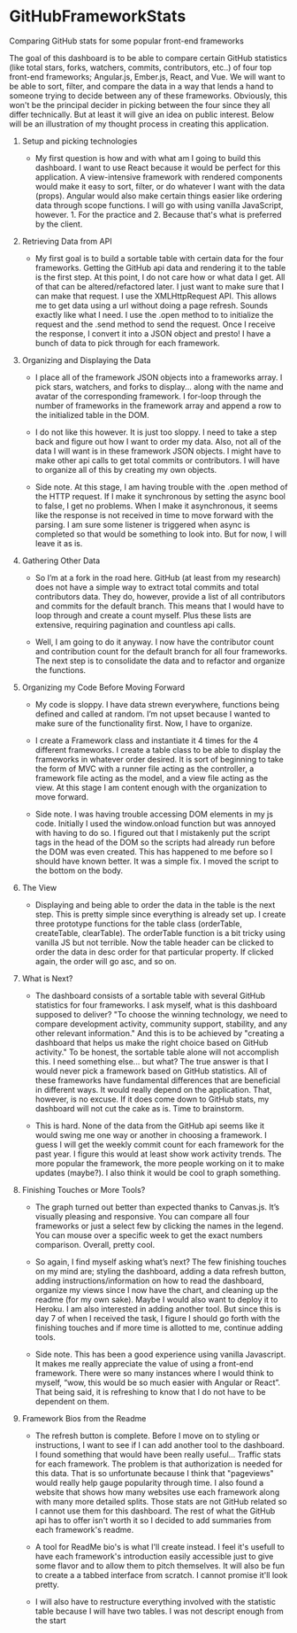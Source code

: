 # GitHubFrameworkStats
Comparing GitHub stats for some popular front-end frameworks

The goal of this dashboard is to be able to compare certain GitHub statistics (like total stars, forks, watchers, commits, contributors, etc..) of four top front-end frameworks; Angular.js, Ember.js, React, and Vue. We will want to be able to sort, filter, and compare the data in a way that lends a hand to someone trying to decide between any of these frameworks. Obviously, this won't be the principal decider in picking between the four since they all differ technically. But at least it will give an idea on public interest. Below will be an illustration of my thought process in creating this application.

1. Setup and picking technologies

    - My first question is how and with what am I going to build this dashboard. I want to use React because it would be perfect for this application. A view-intensive framework with rendered components would make it easy to sort, filter, or do whatever I want with the data (props). Angular would also make certain things easier like ordering data through scope functions. I will go with using vanilla JavaScript, however. 1. For the practice and 2. Because that's what is preferred by the client.

2. Retrieving Data from API

    - My first goal is to build a sortable table with certain data for the four frameworks. Getting the GitHub api data and rendering it to the table is the first step. At this point, I do not care how or what data I get. All of that can be altered/refactored later. I just want to make sure that I can make that request. I use the XMLHttpRequest API. This allows me to get data using a url without doing a page refresh. Sounds exactly like what I need. I use the .open method to to initialize the request and the .send method to send the request. Once I receive the response, I convert it into a JSON object and presto! I have a bunch of data to pick through for each framework.

3. Organizing and Displaying the Data

    - I place all of the framework JSON objects into a frameworks array. I pick stars, watchers, and forks to display... along with the name and avatar of the corresponding framework. I for-loop through the number of frameworks in the framework array and append a row to the initialized table in the DOM.

    - I do not like this however. It is  just too sloppy. I need to take a step back and figure out how I want to order my data. Also, not all of the data I will want is in these framework JSON objects. I might have to make other api calls to get total commits or contributors. I will have to organize all of this by creating my own objects.

    - Side note. At this stage, I am having trouble with the .open method of the HTTP request. If I make it synchronous by setting the async bool to false, I get no problems. When I make it asynchronous, it seems like the response is not received in time to move forward with the parsing. I am sure some listener is triggered when async is completed so that would be something to look into. But for now, I will leave it as is.

4. Gathering Other Data

    - So I’m at a fork in the road here. GitHub (at least from my research) does not have a simple way to extract total commits and total contributors data. They do, however, provide a list of all contributors and commits for the default branch. This means that I would have to loop through and create a count myself. Plus these lists are extensive, requiring pagination and countless api calls.

    - Well, I am going to do it anyway. I now have the contributor count and contribution count for the default branch for all four frameworks. The next step is to consolidate the data and to refactor and organize the functions.

5. Organizing my Code Before Moving Forward

    - My code is sloppy. I have data strewn everywhere, functions being defined and called at random. I’m not upset because I wanted to make sure of the functionality first. Now, I have to organize.

    - I create a Framework class and instantiate it 4 times for the 4 different frameworks. I create a table class to be able to display the frameworks in whatever order desired. It is sort of beginning to take the form of MVC with a runner file acting as the controller, a framework file acting as the model, and a view file acting as the view. At this stage I am content enough with the organization to move forward.

    - Side note. I was having trouble accessing DOM elements in my js code. Initially I used the window.onload function but was annoyed with having to do so. I figured out that I mistakenly put the script tags in the head of the DOM so the scripts had already run before the DOM was even created. This has happened to me before so I should have known better. It was a simple fix. I moved the script to the bottom on the body.

6. The View

    - Displaying and being able to order the data in the table is the next step. This is pretty simple since everything is already set up. I create three prototype functions for the table class (orderTable, createTable, clearTable). The orderTable function is a bit tricky using vanilla JS but not terrible. Now the table header can be clicked to order the data in desc order for that particular property. If clicked again, the order will go asc, and so on.

7. What is Next?

    - The dashboard consists of a sortable table with several GitHub statistics for four frameworks. I ask myself, what is this dashboard supposed to deliver? "To choose the winning technology, we need to compare development activity, community support, stability, and any other relevant information." And this is to be achieved by "creating a dashboard that helps us make the right choice based on GitHub activity." To be honest, the sortable table alone will not accomplish this. I need something else... but what? The true answer is that I would never pick a framework based on GitHub statistics. All of these frameworks have fundamental differences that are beneficial in different ways. It would really depend on the application. That, however, is no excuse. If it does come down to GitHub stats, my dashboard will not cut the cake as is. Time to brainstorm.

    - This is hard. None of the data from the GitHub api seems like it would swing me one way or another in choosing a framework. I guess I will get the weekly commit count for each framework for the past year. I figure this would at least show work activity trends. The more popular the framework, the more people working on it to make updates (maybe?). I also think it would be cool to graph something.

8. Finishing Touches or More Tools?

    - The graph turned out better than expected thanks to Canvas.js. It’s visually pleasing and responsive. You can compare all four frameworks or just a select few by clicking the names in the legend. You can mouse over a specific week to get the exact numbers comparison. Overall, pretty cool.

    - So again, I find myself asking what’s next? The few finishing touches on my mind are; styling the dashboard, adding a data refresh button, adding instructions/information on how to read the dashboard, organize my views since I now have the chart, and cleaning up the readme (for my own sake). Maybe I would also want to deploy it to Heroku. I am also interested in adding another tool. But since this is day 7 of when I received the task, I figure I should go forth with the finishing touches and if more time is allotted to me, continue adding tools.

    - Side note. This has been a good experience using vanilla Javascript. It makes me really appreciate the value of using a front-end framework. There were so many instances where I would think to myself, “wow, this would be so much easier with Angular or React”. That being said, it is refreshing to know that I do not have to be dependent on them.

9. Framework Bios from the Readme

    - The refresh button is complete. Before I move on to styling or instructions, I want to see if I can add another tool to the dashboard. I found something that would have been really useful... Traffic stats for each framework. The problem is that authorization is needed for this data. That is so unfortunate because I think that "pageviews" would really help gauge popularity through time. I also found a website that shows how many websites use each framework along with many more detailed splits. Those stats are not GitHub related so I cannot use them for this dashboard. The rest of what the GitHub api has to offer isn't worth it so I decided to add summaries from each framework's readme.

    - A tool for ReadMe bio's is what I'll create instead. I feel it's usefull to have each framework's introduction easily accessible just to give some flavor and to allow them to pitch themselves. It will also be fun to create a a tabbed interface from scratch. I cannot promise it'll look pretty.

    - I will also have to restructure everything involved with the statistic table because I will have two tables. I was not descript enough from the start